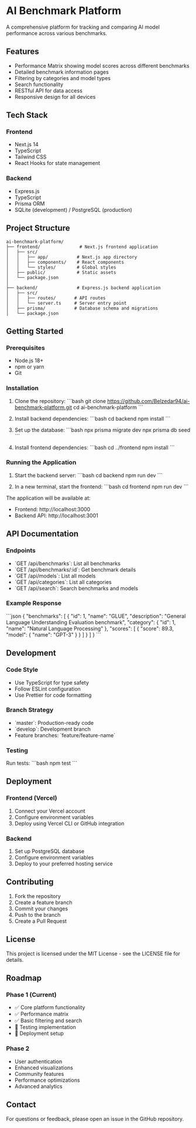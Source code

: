 # AI Benchmark Platform

A comprehensive platform for tracking and comparing AI model performance across various benchmarks.

## Features

- Performance Matrix showing model scores across different benchmarks
- Detailed benchmark information pages
- Filtering by categories and model types
- Search functionality
- RESTful API for data access
- Responsive design for all devices

## Tech Stack

### Frontend
- Next.js 14
- TypeScript
- Tailwind CSS
- React Hooks for state management

### Backend
- Express.js
- TypeScript
- Prisma ORM
- SQLite (development) / PostgreSQL (production)

## Project Structure

```
ai-benchmark-platform/
├── frontend/               # Next.js frontend application
│   ├── src/
│   │   ├── app/           # Next.js app directory
│   │   ├── components/    # React components
│   │   └── styles/        # Global styles
│   ├── public/            # Static assets
│   └── package.json
│
├── backend/               # Express.js backend application
│   ├── src/
│   │   ├── routes/       # API routes
│   │   └── server.ts     # Server entry point
│   ├── prisma/           # Database schema and migrations
│   └── package.json
```

## Getting Started

### Prerequisites

- Node.js 18+
- npm or yarn
- Git

### Installation

1. Clone the repository:
\`\`\`bash
git clone https://github.com/Belzedar94/ai-benchmark-platform.git
cd ai-benchmark-platform
\`\`\`

2. Install backend dependencies:
\`\`\`bash
cd backend
npm install
\`\`\`

3. Set up the database:
\`\`\`bash
npx prisma migrate dev
npx prisma db seed
\`\`\`

4. Install frontend dependencies:
\`\`\`bash
cd ../frontend
npm install
\`\`\`

### Running the Application

1. Start the backend server:
\`\`\`bash
cd backend
npm run dev
\`\`\`

2. In a new terminal, start the frontend:
\`\`\`bash
cd frontend
npm run dev
\`\`\`

The application will be available at:
- Frontend: http://localhost:3000
- Backend API: http://localhost:3001

## API Documentation

### Endpoints

- \`GET /api/benchmarks\`: List all benchmarks
- \`GET /api/benchmarks/:id\`: Get benchmark details
- \`GET /api/models\`: List all models
- \`GET /api/categories\`: List all categories
- \`GET /api/search\`: Search benchmarks and models

### Example Response

\`\`\`json
{
  "benchmarks": [
    {
      "id": 1,
      "name": "GLUE",
      "description": "General Language Understanding Evaluation benchmark",
      "category": {
        "id": 1,
        "name": "Natural Language Processing"
      },
      "scores": [
        {
          "score": 89.3,
          "model": {
            "name": "GPT-3"
          }
        }
      ]
    }
  ]
}
\`\`\`

## Development

### Code Style

- Use TypeScript for type safety
- Follow ESLint configuration
- Use Prettier for code formatting

### Branch Strategy

- \`master\`: Production-ready code
- \`develop\`: Development branch
- Feature branches: \`feature/feature-name\`

### Testing

Run tests:
\`\`\`bash
npm test
\`\`\`

## Deployment

### Frontend (Vercel)

1. Connect your Vercel account
2. Configure environment variables
3. Deploy using Vercel CLI or GitHub integration

### Backend

1. Set up PostgreSQL database
2. Configure environment variables
3. Deploy to your preferred hosting service

## Contributing

1. Fork the repository
2. Create a feature branch
3. Commit your changes
4. Push to the branch
5. Create a Pull Request

## License

This project is licensed under the MIT License - see the LICENSE file for details.

## Roadmap

### Phase 1 (Current)
- ✅ Core platform functionality
- ✅ Performance matrix
- ✅ Basic filtering and search
- 🔄 Testing implementation
- 🔄 Deployment setup

### Phase 2
- User authentication
- Enhanced visualizations
- Community features
- Performance optimizations
- Advanced analytics

## Contact

For questions or feedback, please open an issue in the GitHub repository.